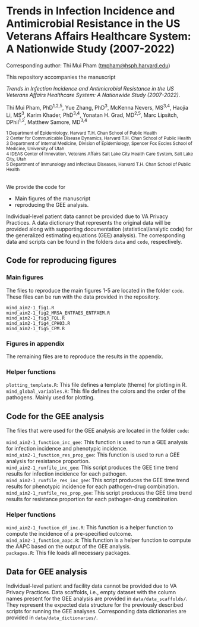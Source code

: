 # Trends in Infection Incidence and Antimicrobial Resistance in the US Veterans Affairs Healthcare System: A Nationwide Study (2007-2022)

Corresponding author: Thi Mui Pham (tmpham@hsph.harvard.edu)

This repository accompanies the manuscript 

*Trends in Infection Incidence and Antimicrobial Resistance in the US Veterans Affairs Healthcare System: A Nationwide Study (2007-2022)*. 

Thi Mui Pham, PhD<sup>1,2,5</sup>, Yue Zhang, PhD<sup>3</sup>, McKenna Nevers, MS<sup>3,4</sup>, Haojia Li, MS<sup>3</sup>, Karim Khader, PhD<sup>3,4</sup>, Yonatan H. Grad, MD<sup>2,5</sup>, Marc Lipsitch, DPhil<sup>1,2</sup>, Matthew Samore, MD<sup>3,4</sup>

<sub>
1 Department of Epidemiology, Harvard T.H. Chan School of Public Health<br>
2 Center for Communicable Disease Dynamics, Harvard T.H. Chan School of Public Health<br>
3 Department of Internal Medicine, Division of Epidemiology, Spencer Fox Eccles School of Medicine, University of Utah<br>
4 IDEAS Center of Innovation, Veterans Affairs Salt Lake City Health Care System, Salt Lake City, Utah<br>
5 Department of Immunology and Infectious Diseases, Harvard T.H. Chan School of Public Health<br>
</sub>
<br>

We provide the code for

- Main figures of the manuscript
- reproducing the GEE analysis. 

Individual-level patient data cannot be provided due to VA Privacy Practices. A data dictionary that represents the original data will be provided along with supporting documentation (statistical/analytic code) for the generalized estimating equations (GEE) analysis). The corresponding data and scripts can be found in the folders `data` and `code`, respectively. 

## Code for reproducing figures
### Main figures
The files to reproduce the main figures 1-5 are located in the folder `code`. These files can be run with the data provided in the repository. 

`mind_aim2-1_fig1.R`<br>
`mind_aim2-1_fig2_MRSA_ENTFAES_ENTFAEM.R`<br>
`mind_aim2-1_fig3_FQL.R`<br>
`mind_aim2-1_fig4_CPH03.R`<br>
`mind_aim2-1_fig5_CPM.R`<br>

### Figures in appendix
The remaining files are to reproduce the results in the appendix. 

### Helper functions
`plotting_template.R`: This file defines a template (theme) for plotting in R. <br>
`mind_global_variables.R`: This file defines the colors and the order of the pathogens. Mainly used for plotting. <br>

## Code for the GEE analysis
The files that were used for the GEE analysis are located in the folder `code`:

`mind_aim2-1_function_inc_gee`: This function is used to run a GEE analysis for infection incidence and phenotypic incidence. <br>
`mind_aim2-1_function_res_prop_gee`: This function is used to run a GEE analysis for resistance proportion. <br>
`mind_aim2-1_runfile_inc_gee`: This script produces the GEE time trend results for infection incidence for each pathogen. <br>
`mind_aim2-1_runfile_res_inc_gee`: This script produces the GEE time trend results for phenotypic incidence for each pathogen-drug combination. <br>
`mind_aim2-1_runfile_res_prop_gee`: This script produces the GEE time trend results for resistance proportion for each pathogen-drug combination. <br>

### Helper functions
`mind_aim2-1_function_df_inc.R`: This function is a helper function to compute the incidence of a pre-specified outcome. <br>
`mind_aim2-1_function_aapc.R`: This function is a helper function to compute the AAPC based on the output of the GEE analysis. <br>
`packages.R`: This file loads all necessary packages. <br>

## Data for GEE analysis
Individual-level patient and facility data cannot be provided due to VA Privacy Practices. Data scaffolds, i.e., empty dataset with the column names present for the GEE analysis are provided in `data/data_scaffolds/`. They represent the expected data structure for the previously described scripts for running the GEE analyses. Corresponding data dictionaries are provided in `data/data_dictionaries/`. 




